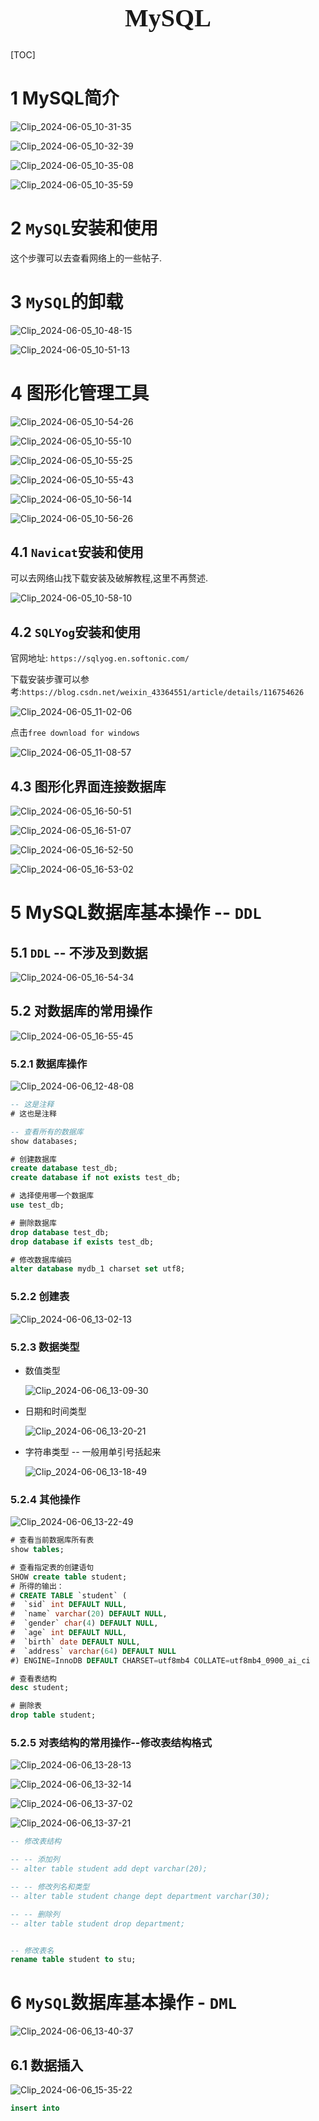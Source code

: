 <h1 style="text-align: center;font-size: 40px; font-family: '楷体';">MySQL</h1>

[TOC]

# 1 MySQL简介

![Clip_2024-06-05_10-31-35](./assets/Clip_2024-06-05_10-31-35.png)

![Clip_2024-06-05_10-32-39](./assets/Clip_2024-06-05_10-32-39.png)

![Clip_2024-06-05_10-35-08](./assets/Clip_2024-06-05_10-35-08.png)

![Clip_2024-06-05_10-35-59](./assets/Clip_2024-06-05_10-35-59.png)

# 2 `MySQL`安装和使用

这个步骤可以去查看网络上的一些帖子.

# 3 `MySQL`的卸载

![Clip_2024-06-05_10-48-15](./assets/Clip_2024-06-05_10-48-15.png)

![Clip_2024-06-05_10-51-13](./assets/Clip_2024-06-05_10-51-13.png)

# 4 图形化管理工具

![Clip_2024-06-05_10-54-26](./assets/Clip_2024-06-05_10-54-26.png)

![Clip_2024-06-05_10-55-10](./assets/Clip_2024-06-05_10-55-10.png)

![Clip_2024-06-05_10-55-25](./assets/Clip_2024-06-05_10-55-25.png)

![Clip_2024-06-05_10-55-43](./assets/Clip_2024-06-05_10-55-43.png)

![Clip_2024-06-05_10-56-14](./assets/Clip_2024-06-05_10-56-14.png)

![Clip_2024-06-05_10-56-26](./assets/Clip_2024-06-05_10-56-26.png)

## 4.1 `Navicat`安装和使用

可以去网络山找下载安装及破解教程,这里不再赘述.

![Clip_2024-06-05_10-58-10](./assets/Clip_2024-06-05_10-58-10.png)

## 4.2 `SQLYog`安装和使用

官网地址: `https://sqlyog.en.softonic.com/`

下载安装步骤可以参考:`https://blog.csdn.net/weixin_43364551/article/details/116754626`

![Clip_2024-06-05_11-02-06](./assets/Clip_2024-06-05_11-02-06.png)

点击`free download for windows`

![Clip_2024-06-05_11-08-57](./assets/Clip_2024-06-05_11-08-57.png)

## 4.3 图形化界面连接数据库

![Clip_2024-06-05_16-50-51](./assets/Clip_2024-06-05_16-50-51.png)

![Clip_2024-06-05_16-51-07](./assets/Clip_2024-06-05_16-51-07.png)

![Clip_2024-06-05_16-52-50](./assets/Clip_2024-06-05_16-52-50.png)

![Clip_2024-06-05_16-53-02](./assets/Clip_2024-06-05_16-53-02.png)

# 5 MySQL数据库基本操作 -- `DDL`

## 5.1 `DDL` -- 不涉及到数据

![Clip_2024-06-05_16-54-34](./assets/Clip_2024-06-05_16-54-34.png)

## 5.2 对数据库的常用操作

![Clip_2024-06-05_16-55-45](./assets/Clip_2024-06-05_16-55-45.png)

### 5.2.1 数据库操作

![Clip_2024-06-06_12-48-08](./assets/Clip_2024-06-06_12-48-08.png)

```sql
-- 这是注释
# 这也是注释

-- 查看所有的数据库
show databases;

# 创建数据库
create database test_db;
create database if not exists test_db;

# 选择使用哪一个数据库
use test_db;

# 删除数据库
drop database test_db;
drop database if exists test_db;

# 修改数据库编码
alter database mydb_1 charset set utf8;
```

### 5.2.2 创建表

![Clip_2024-06-06_13-02-13](./assets/Clip_2024-06-06_13-02-13.png)

### 5.2.3 数据类型

- 数值类型

  ![Clip_2024-06-06_13-09-30](./assets/Clip_2024-06-06_13-09-30.png)

- 日期和时间类型

  ![Clip_2024-06-06_13-20-21](./assets/Clip_2024-06-06_13-20-21.png)

- 字符串类型 -- 一般用单引号括起来

  ![Clip_2024-06-06_13-18-49](./assets/Clip_2024-06-06_13-18-49.png)

### 5.2.4 其他操作

![Clip_2024-06-06_13-22-49](./assets/Clip_2024-06-06_13-22-49.png)

```sql
# 查看当前数据库所有表
show tables;

# 查看指定表的创建语句
SHOW create table student;
# 所得的输出：
# CREATE TABLE `student` (
#  `sid` int DEFAULT NULL,
#  `name` varchar(20) DEFAULT NULL,
#  `gender` char(4) DEFAULT NULL,
#  `age` int DEFAULT NULL,
#  `birth` date DEFAULT NULL,
#  `address` varchar(64) DEFAULT NULL
#) ENGINE=InnoDB DEFAULT CHARSET=utf8mb4 COLLATE=utf8mb4_0900_ai_ci

# 查看表结构
desc student;

# 删除表
drop table student;
```

### 5.2.5 对表结构的常用操作--修改表结构格式

![Clip_2024-06-06_13-28-13](./assets/Clip_2024-06-06_13-28-13.png)

![Clip_2024-06-06_13-32-14](./assets/Clip_2024-06-06_13-32-14.png)

![Clip_2024-06-06_13-37-02](./assets/Clip_2024-06-06_13-37-02.png)

![Clip_2024-06-06_13-37-21](./assets/Clip_2024-06-06_13-37-21.png)

```sql
-- 修改表结构

-- -- 添加列
-- alter table student add dept varchar(20);

-- -- 修改列名和类型
-- alter table student change dept department varchar(30);

-- -- 删除列
-- alter table student drop department;


-- 修改表名
rename table student to stu;
```

# 6 `MySQL`数据库基本操作 - `DML`

![Clip_2024-06-06_13-40-37](./assets/Clip_2024-06-06_13-40-37.png)

## 6.1 数据插入

![Clip_2024-06-06_15-35-22](./assets/Clip_2024-06-06_15-35-22.png)

```sql
insert into 
```

















